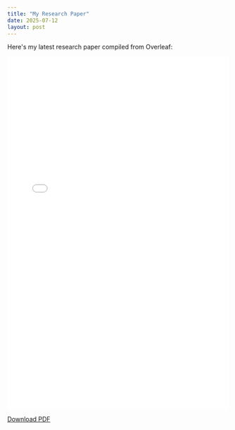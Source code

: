 ```yaml
---
title: "My Research Paper"
date: 2025-07-12
layout: post
---
```


Here's my latest research paper compiled from Overleaf:

<embed src="{{ site.url }}/assets/pdfs/tbe.pdf" type="application/pdf" width="100%" height="800px" />

<p><a href="{{ site.url }}/assets/pdfs/tbe.pdf">Download PDF</a></p>
